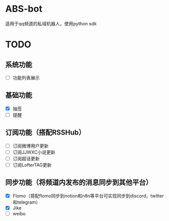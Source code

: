 # ABS-bot
适用于qq频道的私域机器人，使用python sdk

# TODO
## 系统功能
- [ ] 功能列表展示

## 基础功能
- [x] 抽签
- [ ] 提醒

## 订阅功能（搭配RSSHub）
- [ ] 订阅微博用户更新
- [ ] 订阅JJWXC小说更新
- [ ] 订阅超话更新
- [ ] 订阅LofterTAG更新

## 同步功能（将频道内发布的消息同步到其他平台）
- [x] Flomo（搭配flomo同步到notion和n8n等平台可实现同步到discord，twitter和telegram）
- [x] Jike
- [ ] weibo
